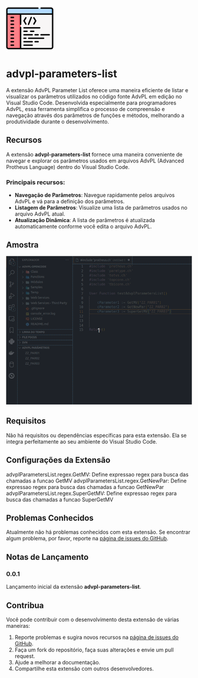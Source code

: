 ![icon](images/icon.png)

# advpl-parameters-list

A extensão AdvPL Parameter List oferece uma maneira eficiente de listar e visualizar os parâmetros utilizados no código fonte AdvPL em edição no Visual Studio Code. 
Desenvolvida especialmente para programadores AdvPL, essa ferramenta simplifica o processo de compreensão e navegação através dos parâmetros de funções e métodos, melhorando a produtividade durante o desenvolvimento.

## Recursos

A extensão **advpl-parameters-list** fornece uma maneira conveniente de navegar e explorar os parâmetros usados em arquivos AdvPL (Advanced Protheus Language) dentro do Visual Studio Code.

### Principais recursos:
- **Navegação de Parâmetros**: Navegue rapidamente pelos arquivos AdvPL e vá para a definição dos parâmetros.
- **Listagem de Parâmetros**: Visualize uma lista de parâmetros usados no arquivo AdvPL atual.
- **Atualização Dinâmica**: A lista de parâmetros é atualizada automaticamente conforme você edita o arquivo AdvPL.

## Amostra

![gif-sample](images/sample.gif)

## Requisitos

Não há requisitos ou dependências específicas para esta extensão. Ela se integra perfeitamente ao seu ambiente do Visual Studio Code.

## Configurações da Extensão

advplParametersList.regex.GetMV: Define expressao regex para busca das chamadas a funcao GetMV
advplParametersList.regex.GetNewPar: Define expressao regex para busca das chamadas a funcao GetNewPar
advplParametersList.regex.SuperGetMV: Define expressao regex para busca das chamadas a funcao SuperGetMV

## Problemas Conhecidos

Atualmente não há problemas conhecidos com esta extensão. Se encontrar algum problema, por favor, reporte na [página de issues do GitHub](https://github.com/your-username/advpl-parameters-list/issues).

## Notas de Lançamento

### 0.0.1

Lançamento inicial da extensão **advpl-parameters-list**.

## Contribua

Você pode contribuir com o desenvolvimento desta extensão de várias maneiras:

1. Reporte problemas e sugira novos recursos na [página de issues do GitHub](https://github.com/juliansantosinfo/advpl-parameters-list/issues).
2. Faça um fork do repositório, faça suas alterações e envie um pull request.
3. Ajude a melhorar a documentação.
4. Compartilhe esta extensão com outros desenvolvedores.